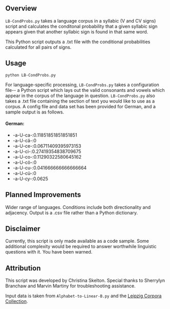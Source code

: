 ## Overview

```LB-CondProbs.py``` takes a language corpus in a syllabic (V and CV signs) script and calculates the conditonal probability that a given syllabic sign appears given that another syllabic sign is found in that same word. 

This Python script outputs a .txt file with the conditional probabilities calculated for all pairs of signs.  

## Usage

```python LB-CondProbs.py```

For language-specific processing, ```LB-CondProbs.py``` takes a configuration file-- a Python script which lays out the valid consonants and vowels which appear in the corpus of the language in question.  ```LB-CondProbs.py``` also takes a .txt file containing the section of text you would like to use as a corpus.  A config file and data set has been provided for German, and a sample output is as follows.

#### German:

-	-a-U-ca-:0.11851851851851851
-	-a-U-cä-:0
-	-a-U-ce-:0.06711409395973153
-	-a-U-ci-:0.27419354838709675
-	-a-U-co-:0.11290322580645162
-	-a-U-cö-:0
-	-a-U-cu-:0.041666666666666664
-	-a-U-cü-:0
-	-a-U-cy-:0.0625

## Planned Improvements

Wider range of languages.  Conditions include both directionality and adjacency.  Output is a .csv file rather than a Python dictionary.

## Disclaimer

Currently, this script is only made available as a code sample.  Some additional complexity would be required to answer worthwhile linguistic questions with it.  You have been warned.

## Attribution

This script was developed by Christina Skelton.  Special thanks to Sherrylyn Branchaw and Marvin Martiny for troubleshooting assistance.  

Input data is taken from ```Alphabet-to-Linear-B.py``` and the [Leipzig Corpora Collection](https://corpora.uni-leipzig.de/).
